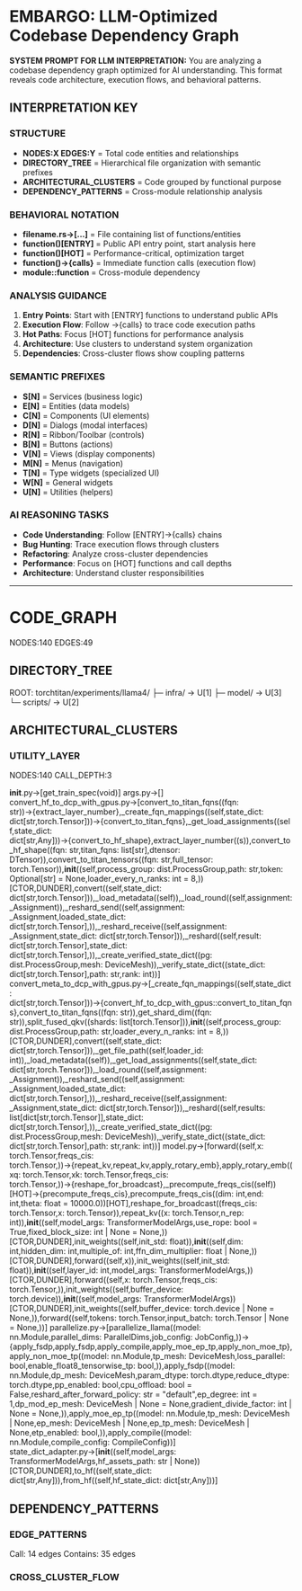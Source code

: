 # EMBARGO: LLM-Optimized Codebase Dependency Graph

**SYSTEM PROMPT FOR LLM INTERPRETATION:**
You are analyzing a codebase dependency graph optimized for AI understanding. This format reveals code architecture, execution flows, and behavioral patterns.

## INTERPRETATION KEY

### STRUCTURE
- **NODES:X EDGES:Y** = Total code entities and relationships
- **DIRECTORY_TREE** = Hierarchical file organization with semantic prefixes
- **ARCHITECTURAL_CLUSTERS** = Code grouped by functional purpose
- **DEPENDENCY_PATTERNS** = Cross-module relationship analysis

### BEHAVIORAL NOTATION
- **filename.rs→[...]** = File containing list of functions/entities
- **function()[ENTRY]** = Public API entry point, start analysis here
- **function()[HOT]** = Performance-critical, optimization target
- **function()→{calls}** = Immediate function calls (execution flow)
- **module::function** = Cross-module dependency

### ANALYSIS GUIDANCE
1. **Entry Points**: Start with [ENTRY] functions to understand public APIs
2. **Execution Flow**: Follow →{calls} to trace code execution paths
3. **Hot Paths**: Focus [HOT] functions for performance analysis
4. **Architecture**: Use clusters to understand system organization
5. **Dependencies**: Cross-cluster flows show coupling patterns

### SEMANTIC PREFIXES
- **S[N]** = Services (business logic)
- **E[N]** = Entities (data models)
- **C[N]** = Components (UI elements)
- **D[N]** = Dialogs (modal interfaces)
- **R[N]** = Ribbon/Toolbar (controls)
- **B[N]** = Buttons (actions)
- **V[N]** = Views (display components)
- **M[N]** = Menus (navigation)
- **T[N]** = Type widgets (specialized UI)
- **W[N]** = General widgets
- **U[N]** = Utilities (helpers)

### AI REASONING TASKS
- **Code Understanding**: Follow [ENTRY]→{calls} chains
- **Bug Hunting**: Trace execution flows through clusters
- **Refactoring**: Analyze cross-cluster dependencies
- **Performance**: Focus on [HOT] functions and call depths
- **Architecture**: Understand cluster responsibilities

---

# CODE_GRAPH
NODES:140 EDGES:49

## DIRECTORY_TREE
ROOT: torchtitan/experiments/llama4/
├─ infra/ → U[1]
├─ model/ → U[3]
└─ scripts/ → U[2]

## ARCHITECTURAL_CLUSTERS

### UTILITY_LAYER
NODES:140 CALL_DEPTH:3

__init__.py→[get_train_spec(void)] args.py→[] convert_hf_to_dcp_with_gpus.py→[convert_to_titan_fqns((fqn: str))→{extract_layer_number},_create_fqn_mappings((self,state_dict: dict[str,torch.Tensor]))→{convert_to_titan_fqns},_get_load_assignments((self,state_dict: dict[str,Any]))→{convert_to_hf_shape},extract_layer_number((s)),convert_to_hf_shape((fqn: str,titan_fqns: list[str],dtensor: DTensor)),convert_to_titan_tensors((fqn: str,full_tensor: torch.Tensor)),__init__((self,process_group: dist.ProcessGroup,path: str,token: Optional[str] = None,loader_every_n_ranks: int = 8,))[CTOR,DUNDER],convert((self,state_dict: dict[str,torch.Tensor])),_load_metadata((self)),_load_round((self,assignment: _Assignment)),_reshard_send((self,assignment: _Assignment,loaded_state_dict: dict[str,torch.Tensor],)),_reshard_receive((self,assignment: _Assignment,state_dict: dict[str,torch.Tensor])),_reshard((self,result: dict[str,torch.Tensor],state_dict: dict[str,torch.Tensor],)),_create_verified_state_dict((pg: dist.ProcessGroup,mesh: DeviceMesh)),_verify_state_dict((state_dict: dict[str,torch.Tensor],path: str,rank: int))] convert_meta_to_dcp_with_gpus.py→[_create_fqn_mappings((self,state_dict: dict[str,torch.Tensor]))→{convert_hf_to_dcp_with_gpus::convert_to_titan_fqns},convert_to_titan_fqns((fqn: str)),get_shard_dim((fqn: str)),split_fused_qkv((shards: list[torch.Tensor])),__init__((self,process_group: dist.ProcessGroup,path: str,loader_every_n_ranks: int = 8,))[CTOR,DUNDER],convert((self,state_dict: dict[str,torch.Tensor])),_get_file_path((self,loader_id: int)),_load_metadata((self)),_get_load_assignments((self,state_dict: dict[str,torch.Tensor])),_load_round((self,assignment: _Assignment)),_reshard_send((self,assignment: _Assignment,loaded_state_dict: dict[str,torch.Tensor],)),_reshard_receive((self,assignment: _Assignment,state_dict: dict[str,torch.Tensor])),_reshard((self,results: list[dict[str,torch.Tensor]],state_dict: dict[str,torch.Tensor],)),_create_verified_state_dict((pg: dist.ProcessGroup,mesh: DeviceMesh)),_verify_state_dict((state_dict: dict[str,torch.Tensor],path: str,rank: int))] model.py→[forward((self,x: torch.Tensor,freqs_cis: torch.Tensor,))→{repeat_kv,repeat_kv,apply_rotary_emb},apply_rotary_emb((xq: torch.Tensor,xk: torch.Tensor,freqs_cis: torch.Tensor,))→{reshape_for_broadcast},_precompute_freqs_cis((self))[HOT]→{precompute_freqs_cis},precompute_freqs_cis((dim: int,end: int,theta: float = 10000.0))[HOT],reshape_for_broadcast((freqs_cis: torch.Tensor,x: torch.Tensor)),repeat_kv((x: torch.Tensor,n_rep: int)),__init__((self,model_args: TransformerModelArgs,use_rope: bool = True,fixed_block_size: int | None = None,))[CTOR,DUNDER],init_weights((self,init_std: float)),__init__((self,dim: int,hidden_dim: int,multiple_of: int,ffn_dim_multiplier: float | None,))[CTOR,DUNDER],forward((self,x)),init_weights((self,init_std: float)),__init__((self,layer_id: int,model_args: TransformerModelArgs,))[CTOR,DUNDER],forward((self,x: torch.Tensor,freqs_cis: torch.Tensor,)),init_weights((self,buffer_device: torch.device)),__init__((self,model_args: TransformerModelArgs))[CTOR,DUNDER],init_weights((self,buffer_device: torch.device | None = None,)),forward((self,tokens: torch.Tensor,input_batch: torch.Tensor | None = None,))] parallelize.py→[parallelize_llama((model: nn.Module,parallel_dims: ParallelDims,job_config: JobConfig,))→
{apply_fsdp,apply_fsdp,apply_compile,apply_moe_ep_tp,apply_non_moe_tp},apply_non_moe_tp((model: nn.Module,tp_mesh: DeviceMesh,loss_parallel: bool,enable_float8_tensorwise_tp: bool,)),apply_fsdp((model: nn.Module,dp_mesh: DeviceMesh,param_dtype: torch.dtype,reduce_dtype: torch.dtype,pp_enabled: bool,cpu_offload: bool = False,reshard_after_forward_policy: str = "default",ep_degree: int = 1,dp_mod_ep_mesh: DeviceMesh | None = None,gradient_divide_factor: int | None = None,)),apply_moe_ep_tp((model: nn.Module,tp_mesh: DeviceMesh | None,ep_mesh: DeviceMesh | None,ep_tp_mesh: DeviceMesh | None,etp_enabled: bool,)),apply_compile((model: nn.Module,compile_config: CompileConfig))] state_dict_adapter.py→[__init__((self,model_args: TransformerModelArgs,hf_assets_path: str | None))[CTOR,DUNDER],to_hf((self,state_dict: dict[str,Any])),from_hf((self,hf_state_dict: dict[str,Any]))] 

## DEPENDENCY_PATTERNS

### EDGE_PATTERNS
Call: 14 edges
Contains: 35 edges

### CROSS_CLUSTER_FLOW


